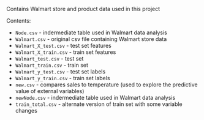 Contains Walmart store and product data used in this project

Contents:
* `Node.csv` - indermediate table used in Walmart data analysis
* `Walmart.csv` - original csv file containing Walmart store data
* `Walmart_X_test.csv` - test set features
* `Walmart_X_train.csv` - train set features 
* `Walmart_test.csv` - test set
* `Walmart_train.csv` - train set
* `Walmart_y_test.csv` - test set labels
* `Walmart_y_train.csv` - train set labels
* `new.csv` - compares sales to temperature (used to explore the predictive value of external variables)
* `newNode.csv` - indermediate table used in Walmart data analysis
* `train_total.csv` - alternate version of train set with some variable changes
